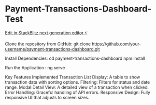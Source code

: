 # Payment-Transactions-Dashboard-Test

[Edit in StackBlitz next generation editor ⚡️](https://stackblitz.com/~/github.com/alien10/Payment-Transactions-Dashboard-Test)


Clone the repository from GitHub: git clone https://github.com/your-username/payment-transactions-dashboard.git


Install Dependencies: cd payment-transactions-dashboard
npm install


Run the Application : ng serve



Key Features Implemented
Transaction List Display: A table to show transaction data with sorting options.
Filtering: Filters for status and date range.
Modal Detail View: A detailed view of a transaction when clicked.
Error Handling: Graceful handling of API errors.
Responsive Design: Fully responsive UI that adjusts to screen sizes.
